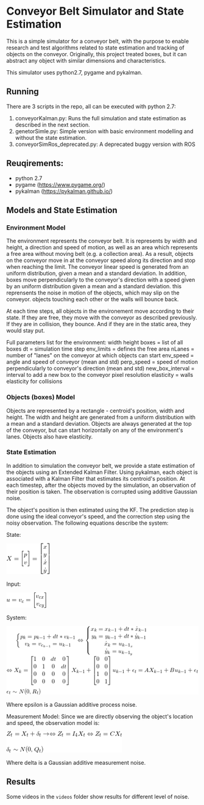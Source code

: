 # Conveyor Belt Simulator and State Estimation
This is a simple simulator for a conveyor belt, with the purpose to enable research and test algorithms related to state estimation and tracking of objects on the conveyor.
Originally, this project treated boxes, but it can abstract any object with similar dimensions and characteristics.

This simulator uses python2.7, pygame and pykalman.

## Running
There are 3 scripts in the repo, all can be executed with python 2.7:
1. conveyorKalman.py: Runs the full simulation and state estimation as described in the next section.
2. genetorSimle.py: Simple version with basic environment modelling and without the state estimation.
3. conveyorSimRos_deprecated.py: A deprecated buggy version with ROS

## Reuqirements:
- python 2.7
- pygame (https://www.pygame.org/)
- pykalman (https://pykalman.github.io/)
## Models and State Estimation
### Environment Model
The environment represents the conveyor belt. It is represents by width and height, a direction and speed of motion, as well as an area which represents a free area without moving belt (e.g. a collection area). As a result, objects on the conveyor move in at the conveyor speed along its direction and stop when reaching the limit. The conveyor linear speed is generated from an uniform distribution, given a mean and a standard deviation.
In addition, boxes move perpendicularly to the conveyor's direction with a speed given by an uniform distribution given a mean and a standard deviation. this reprensents the noise in motion of the objects, which may slip on the conveyor.
objects touching each other or the walls will bounce back.

At each time steps, all objects in the environement move according to their state. If they are free, they move with the conveyor as described previously. If they are in collision, they bounce. And if they are in the static area, they would stay put.

Full parameters list for the environment:
  width
  height
  boxes = list of all boxes
  dt = simulation time step
  env_limits = defines the free area
  nLanes = number of "lanes" on the conveyor at which objects can start
  env_speed = angle and speed of conveyor (mean and std)
  perp_speed = speed of motion perpendicularly to conveyor's direction (mean and std)
  new_box_interval = interval to add a new box to the conveyor
  pixel resolution
  elasticity = walls elasticity for collisions

### Objects (boxes) Model
Objects are represented by a rectangle - centroid's position, width and height. The width and height are generated from a uniform distribution with a mean and a standard deviation.
Objects are always generated at the top of the conveyor, but can start horizontally on any of the environment's lanes.
Objects also have elasticity.

### State Estimation
In addition to simulation the conveyor belt, we provide a state estimation of the objects using an Extended Kalman Filter.
Using pykalman, each object is associated with a Kalman Filter that estimates its centroid's position. At each timestep, after the objects moved by the simulation, an observation of their position is taken. The observation is corrupted using additive Gaussian noise.

The object's position is then estimated using the KF. The prediction step is done using the ideal conveyor's speed, and the correction step using the noisy observation.
The following equations describe the system:

State:

![image info](./equations/state.png)

Input:

![image info](./equations/input.png)

System:

![image info](./equations/system.png)

Where epsilon is a Gaussian additive process noise.

Measurement Model:
Since we are directly observing the object's location and speed, the observation model is:

![image info](./equations/measurement.png)

Where delta is a Gaussian additive measurement noise.

## Results
Some videos in the `videos` folder show results for different level of noise.